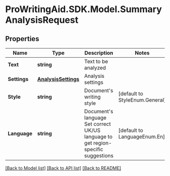 # ProWritingAid.SDK.Model.SummaryAnalysisRequest
## Properties

Name | Type | Description | Notes
------------ | ------------- | ------------- | -------------
**Text** | **string** | Text to be analyzed | 
**Settings** | [**AnalysisSettings**](AnalysisSettings.md) | Analysis settings | 
**Style** | **string** | Document&#39;s writing style | [default to StyleEnum.General]
**Language** | **string** | Document&#39;s language  Set correct UK/US language to get region-specific suggestions | [default to LanguageEnum.En]

[[Back to Model list]](../README.md#documentation-for-models) [[Back to API list]](../README.md#documentation-for-api-endpoints) [[Back to README]](../README.md)

